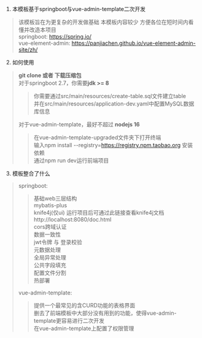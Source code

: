 1. 本模板基于springboot与vue-admin-template二次开发
> 该模板旨在为更复杂的开发做基础 本模板内容较少 方便各位在短时间内看懂并改造本项目   
> springboot: https://spring.io/  
> vue-element-admin: https://panjiachen.github.io/vue-element-admin-site/zh/

2. 如何使用
> **git clone 或者 下载压缩包**  
> 对于springboot 2.7，你需要**jdk >= 8**  
> > 你需要通过src/main/resources/create-table.sql文件建立table  
> > 并在src/main/resources/application-dev.yaml中配置MySQL数据库信息  
> > 
> 对于vue-admin-template，最好不超过 **nodejs 16**  
> > 在vue-admin-template-upgraded文件夹下打开终端  
> > 输入npm install --registry=https://registry.npm.taobao.org 安装依赖  
> > 通过npm run dev运行前端项目

3. 模板整合了什么
> springboot:
> > 基础web三层结构   
> > mybatis-plus  
> > knife4j(仅ui) 运行项目后可通过此链接查看knife4j文档 http://localhost:8080/doc.html  
> > cors跨域认证   
> > 数据一致性  
> > jwt令牌 与 登录校验  
> > 元数据处理  
> > 全局异常处理   
> > 公共字段填充  
> > 配置文件分割  
> > 热部署
> > 
> vue-admin-template: 
> > 提供一个最常见的含CURD功能的表格界面  
> > 删去了前端模板中大部分没有用到的功能，使得vue-admin-template更容易进行二次开发  
> > 在vue-admin-template上配置了权限管理  
